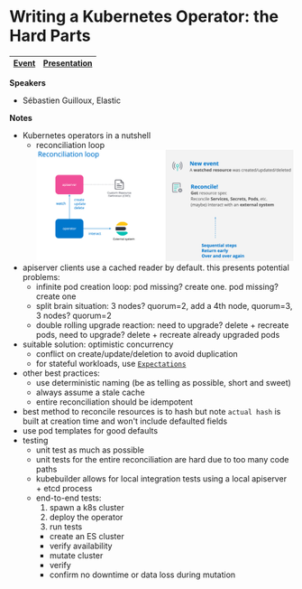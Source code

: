 # Writing a Kubernetes Operator: the Hard Parts

| [Event](https://sched.co/UaeV) | [Presentation](presentation/Writing%20a%20Kubernetes%20operator%20-%20the%20Hard%20Parts%20-%20KubeCon%202019.pdf)
| - | - |

**Speakers**
* Sébastien Guilloux, Elastic

**Notes**
* Kubernetes operators in a nutshell
  * reconciliation loop
![](images/reconciliation-loop.png)
* apiserver clients use a cached reader by default. this presents potential problems:
  * infinite pod creation loop: pod missing? create one. pod missing? create one
  * split brain situation: 3 nodes? quorum=2, add a 4th node, quorum=3, 3 nodes? quorum=2
  * double rolling upgrade reaction: need to upgrade? delete + recreate pods, need to upgrade? delete + recreate already upgraded pods
* suitable solution: optimistic concurrency
  * conflict on create/update/deletion to avoid duplication
  * for stateful workloads, use [```Expectations```](https://github.com/kubernetes/kubernetes/blob/master/pkg/controller/controller_utils.go)
* other best practices:
  * use deterministic naming (be as telling as possible, short and sweet)
  * always assume a stale cache
  * entire reconciliation should be idempotent
* best method to reconcile resources is to hash but note ```actual hash``` is built at creation time and won't include defaulted fields
* use pod templates for good defaults
* testing
  * unit test as much as possible
  * unit tests for the entire reconciliation are hard due to too many code paths
  * kubebuilder allows for local integration tests using a local apiserver + etcd process
  * end-to-end tests:
    1. spawn a k8s cluster
    2. deploy the operator
    3. run tests
      * create an ES cluster
      * verify availability
      * mutate cluster
      * verify
      * confirm no downtime or data loss during mutation